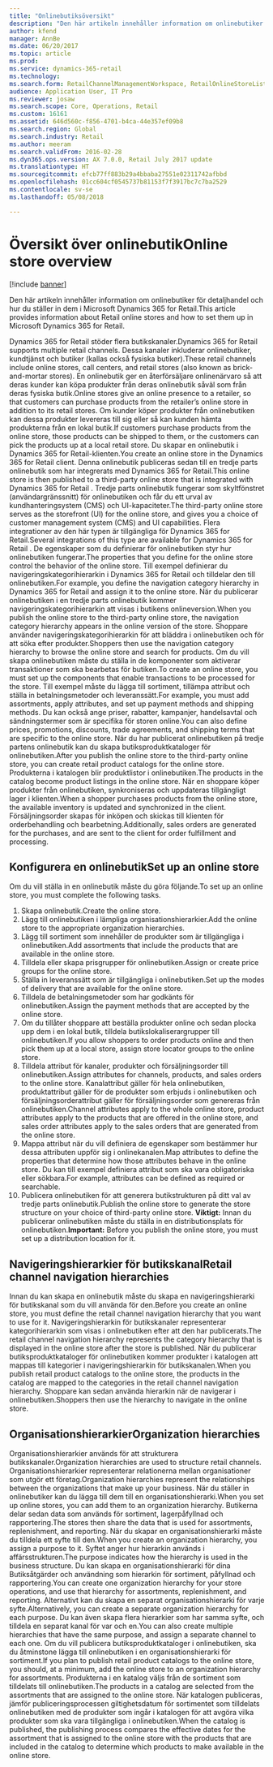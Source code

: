 ```yaml
---
title: "Onlinebutiksöversikt"
description: "Den här artikeln innehåller information om onlinebutiker för detaljhandel och hur du ställer in dem i Microsoft Dynamics 365 for Retail."
author: kfend
manager: AnnBe
ms.date: 06/20/2017
ms.topic: article
ms.prod: 
ms.service: dynamics-365-retail
ms.technology: 
ms.search.form: RetailChannelManagementWorkspace, RetailOnlineStoreList
audience: Application User, IT Pro
ms.reviewer: josaw
ms.search.scope: Core, Operations, Retail
ms.custom: 16161
ms.assetid: 646d560c-f856-4701-b4ca-44e357ef09b8
ms.search.region: Global
ms.search.industry: Retail
ms.author: meeram
ms.search.validFrom: 2016-02-28
ms.dyn365.ops.version: AX 7.0.0, Retail July 2017 update
ms.translationtype: HT
ms.sourcegitcommit: efcb77ff883b29a4bbaba27551e02311742afbbd
ms.openlocfilehash: 01cc604cf0545737b81153f7f3917bc7c7ba2529
ms.contentlocale: sv-se
ms.lasthandoff: 05/08/2018

---
```


# <a name="online-store-overview"></a><span data-ttu-id="ca173-103">Översikt över onlinebutik</span><span class="sxs-lookup"><span data-stu-id="ca173-103">Online store overview</span></span>

[!include [banner](includes/banner.md)]

<span data-ttu-id="ca173-104">Den här artikeln innehåller information om onlinebutiker för detaljhandel och hur du ställer in dem i Microsoft Dynamics 365 for Retail.</span><span class="sxs-lookup"><span data-stu-id="ca173-104">This article provides information about Retail online stores and how to set them up in Microsoft Dynamics 365 for Retail.</span></span>

<span data-ttu-id="ca173-105">Dynamics 365 for Retail stöder flera butikskanaler.</span><span class="sxs-lookup"><span data-stu-id="ca173-105">Dynamics 365 for Retail supports multiple retail channels.</span></span> <span data-ttu-id="ca173-106">Dessa kanaler inkluderar onlinebutiker, kundtjänst och butiker (kallas också fysiska butiker).</span><span class="sxs-lookup"><span data-stu-id="ca173-106">These retail channels include online stores, call centers, and retail stores (also known as brick-and-mortar stores).</span></span> <span data-ttu-id="ca173-107">En onlinebutik ger en återförsäljare onlinenärvaro så att deras kunder kan köpa produkter från deras onlinebutik såväl som från deras fysiska butik.</span><span class="sxs-lookup"><span data-stu-id="ca173-107">Online stores give an online presence to a retailer, so that customers can purchase products from the retailer’s online store in addition to its retail stores.</span></span> <span data-ttu-id="ca173-108">Om kunder köper produkter från onlinebutiken kan dessa produkter levereras till sig eller så kan kunden hämta produkterna från en lokal butik.</span><span class="sxs-lookup"><span data-stu-id="ca173-108">If customers purchase products from the online store, those products can be shipped to them, or the customers can pick the products up at a local retail store.</span></span> <span data-ttu-id="ca173-109">Du skapar en onlinebutik i Dynamics 365 for Retail-klienten.</span><span class="sxs-lookup"><span data-stu-id="ca173-109">You create an online store in the Dynamics 365 for Retail client.</span></span> <span data-ttu-id="ca173-110">Denna onlinebutik publiceras sedan till en tredje parts onlinebutik som har integrerats med Dynamics 365 for Retail.</span><span class="sxs-lookup"><span data-stu-id="ca173-110">This online store is then published to a third-party online store that is integrated with Dynamics 365 for Retail .</span></span> <span data-ttu-id="ca173-111">Tredje parts onlinebutik fungerar som skyltfönstret (användargränssnitt) för onlinebutiken och får du ett urval av kundhanteringsystem (CMS) och UI-kapaciteter.</span><span class="sxs-lookup"><span data-stu-id="ca173-111">The third-party online store serves as the storefront (UI) for the online store, and gives you a choice of customer management system (CMS) and UI capabilities.</span></span> <span data-ttu-id="ca173-112">Flera integrationer av den här typen är tillgängliga för Dynamics 365 for Retail.</span><span class="sxs-lookup"><span data-stu-id="ca173-112">Several integrations of this type are available for Dynamics 365 for Retail .</span></span> <span data-ttu-id="ca173-113">De egenskaper som du definierar för onlinebutiken styr hur onlinebutiken fungerar.</span><span class="sxs-lookup"><span data-stu-id="ca173-113">The properties that you define for the online store control the behavior of the online store.</span></span> <span data-ttu-id="ca173-114">Till exempel definierar du navigeringskategorihierarkin i Dynamics 365 for Retail och tilldelar den till onlinebutiken.</span><span class="sxs-lookup"><span data-stu-id="ca173-114">For example, you define the navigation category hierarchy in Dynamics 365 for Retail and assign it to the online store.</span></span> <span data-ttu-id="ca173-115">När du publicerar onlinebutiken i en tredje parts onlinebutik kommer navigeringskategorihierarkin att visas i butikens onlineversion.</span><span class="sxs-lookup"><span data-stu-id="ca173-115">When you publish the online store to the third-party online store, the navigation category hierarchy appears in the online version of the store.</span></span> <span data-ttu-id="ca173-116">Shoppare använder navigeringskategorihierarkin för att bläddra i onlinebutiken och för att söka efter produkter.</span><span class="sxs-lookup"><span data-stu-id="ca173-116">Shoppers then use the navigation category hierarchy to browse the online store and search for products.</span></span> <span data-ttu-id="ca173-117">Om du vill skapa onlinebutiken måste du ställa in de komponenter som aktiverar transaktioner som ska bearbetas för butiken.</span><span class="sxs-lookup"><span data-stu-id="ca173-117">To create an online store, you must set up the components that enable transactions to be processed for the store.</span></span> <span data-ttu-id="ca173-118">Till exempel måste du lägga till sortiment, tillämpa attribut och ställa in betalningsmetoder och leveranssätt.</span><span class="sxs-lookup"><span data-stu-id="ca173-118">For example, you must add assortments, apply attributes, and set up payment methods and shipping methods.</span></span> <span data-ttu-id="ca173-119">Du kan också ange priser, rabatter, kampanjer, handelsavtal och sändningstermer som är specifika för storen online.</span><span class="sxs-lookup"><span data-stu-id="ca173-119">You can also define prices, promotions, discounts, trade agreements, and shipping terms that are specific to the online store.</span></span> <span data-ttu-id="ca173-120">När du har publicerat onlinebutiken på tredje partens onlinebutik kan du skapa butiksproduktkataloger för onlinebutiken.</span><span class="sxs-lookup"><span data-stu-id="ca173-120">After you publish the online store to the third-party online store, you can create retail product catalogs for the online store.</span></span> <span data-ttu-id="ca173-121">Produkterna i katalogen blir produktlistor i onlinebutiken.</span><span class="sxs-lookup"><span data-stu-id="ca173-121">The products in the catalog become product listings in the online store.</span></span> <span data-ttu-id="ca173-122">När en shoppare köper produkter från onlinebutiken, synkroniseras och uppdateras tillgängligt lager i klienten.</span><span class="sxs-lookup"><span data-stu-id="ca173-122">When a shopper purchases products from the online store, the available inventory is updated and synchronized in the client.</span></span> <span data-ttu-id="ca173-123">Försäljningsorder skapas för inköpen och skickas till klienten för orderbehandling och bearbetning.</span><span class="sxs-lookup"><span data-stu-id="ca173-123">Additionally, sales orders are generated for the purchases, and are sent to the client for order fulfillment and processing.</span></span>

## <a name="set-up-an-online-store"></a><span data-ttu-id="ca173-124">Konfigurera en onlinebutik</span><span class="sxs-lookup"><span data-stu-id="ca173-124">Set up an online store</span></span>
<span data-ttu-id="ca173-125">Om du vill ställa in en onlinebutik måste du göra följande.</span><span class="sxs-lookup"><span data-stu-id="ca173-125">To set up an online store, you must complete the following tasks.</span></span>

1.  <span data-ttu-id="ca173-126">Skapa onlinebutik.</span><span class="sxs-lookup"><span data-stu-id="ca173-126">Create the online store.</span></span>
2.  <span data-ttu-id="ca173-127">Lägg till onlinebutiken i lämpliga organisationshierarkier.</span><span class="sxs-lookup"><span data-stu-id="ca173-127">Add the online store to the appropriate organization hierarchies.</span></span>
3.  <span data-ttu-id="ca173-128">Lägg till sortiment som innehåller de produkter som är tillgängliga i onlinebutiken.</span><span class="sxs-lookup"><span data-stu-id="ca173-128">Add assortments that include the products that are available in the online store.</span></span>
4.  <span data-ttu-id="ca173-129">Tilldela eller skapa prisgrupper för onlinebutiken.</span><span class="sxs-lookup"><span data-stu-id="ca173-129">Assign or create price groups for the online store.</span></span>
5.  <span data-ttu-id="ca173-130">Ställa in leveranssätt som är tillgängliga i onlinebutiken.</span><span class="sxs-lookup"><span data-stu-id="ca173-130">Set up the modes of delivery that are available for the online store.</span></span>
6.  <span data-ttu-id="ca173-131">Tilldela de betalningsmetoder som har godkänts för onlinebutiken.</span><span class="sxs-lookup"><span data-stu-id="ca173-131">Assign the payment methods that are accepted by the online store.</span></span>
7.  <span data-ttu-id="ca173-132">Om du tillåter shoppare att beställa produkter online och sedan plocka upp dem i en lokal butik, tilldela butikslokaliserargrupper till onlinebutiken.</span><span class="sxs-lookup"><span data-stu-id="ca173-132">If you allow shoppers to order products online and then pick them up at a local store, assign store locator groups to the online store.</span></span>
8.  <span data-ttu-id="ca173-133">Tilldela attribut för kanaler, produkter och försäljningsorder till onlinebutiken.</span><span class="sxs-lookup"><span data-stu-id="ca173-133">Assign attributes for channels, products, and sales orders to the online store.</span></span> <span data-ttu-id="ca173-134">Kanalattribut gäller för hela onlinebutiken, produktattribut gäller för de produkter som erbjuds i onlinebutiken och försäljningsorderattribut gäller för försäljningsorder som genereras från onlinebutiken.</span><span class="sxs-lookup"><span data-stu-id="ca173-134">Channel attributes apply to the whole online store, product attributes apply to the products that are offered in the online store, and sales order attributes apply to the sales orders that are generated from the online store.</span></span>
9.  <span data-ttu-id="ca173-135">Mappa attribut när du vill definiera de egenskaper som bestämmer hur dessa attributen uppför sig i onlinekanalen.</span><span class="sxs-lookup"><span data-stu-id="ca173-135">Map attributes to define the properties that determine how those attributes behave in the online store.</span></span> <span data-ttu-id="ca173-136">Du kan till exempel definiera attribut som ska vara obligatoriska eller sökbara.</span><span class="sxs-lookup"><span data-stu-id="ca173-136">For example, attributes can be defined as required or searchable.</span></span>
10. <span data-ttu-id="ca173-137">Publicera onlinebutiken för att generera butikstrukturen på ditt val av tredje parts onlinebutik.</span><span class="sxs-lookup"><span data-stu-id="ca173-137">Publish the online store to generate the store structure on your choice of third-party online store.</span></span> <span data-ttu-id="ca173-138">**Viktigt:** Innan du publicerar onlinebutiken måste du ställa in en distributionsplats för onlinebutiken.</span><span class="sxs-lookup"><span data-stu-id="ca173-138">**Important:** Before you publish the online store, you must set up a distribution location for it.</span></span>

## <a name="retail-channel-navigation-hierarchies"></a><span data-ttu-id="ca173-139">Navigeringshierarkier för butikskanal</span><span class="sxs-lookup"><span data-stu-id="ca173-139">Retail channel navigation hierarchies</span></span>
<span data-ttu-id="ca173-140">Innan du kan skapa en onlinebutik måste du skapa en navigeringshierarki för butikskanal som du vill använda för den.</span><span class="sxs-lookup"><span data-stu-id="ca173-140">Before you create an online store, you must define the retail channel navigation hierarchy that you want to use for it.</span></span> <span data-ttu-id="ca173-141">Navigeringshierarkin för butikskanaler representerar kategorihierarkin som visas i onlinebutiken efter att den har publicerats.</span><span class="sxs-lookup"><span data-stu-id="ca173-141">The retail channel navigation hierarchy represents the category hierarchy that is displayed in the online store after the store is published.</span></span> <span data-ttu-id="ca173-142">När du publicerar butiksproduktkataloger för onlinebutiken kommer produkter i katalogen att mappas till kategorier i navigeringshierarkin för butikskanalen.</span><span class="sxs-lookup"><span data-stu-id="ca173-142">When you publish retail product catalogs to the online store, the products in the catalog are mapped to the categories in the retail channel navigation hierarchy.</span></span> <span data-ttu-id="ca173-143">Shoppare kan sedan använda hierarkin när de navigerar i onlinebutiken.</span><span class="sxs-lookup"><span data-stu-id="ca173-143">Shoppers then use the hierarchy to navigate in the online store.</span></span>

## <a name="organization-hierarchies"></a><span data-ttu-id="ca173-144">Organisationshierarkier</span><span class="sxs-lookup"><span data-stu-id="ca173-144">Organization hierarchies</span></span>
<span data-ttu-id="ca173-145">Organisationshierarkier används för att strukturera butikskanaler.</span><span class="sxs-lookup"><span data-stu-id="ca173-145">Organization hierarchies are used to structure retail channels.</span></span> <span data-ttu-id="ca173-146">Organisationshierarkier representerar relationerna mellan organisationer som utgör ett företag.</span><span class="sxs-lookup"><span data-stu-id="ca173-146">Organization hierarchies represent the relationships between the organizations that make up your business.</span></span> <span data-ttu-id="ca173-147">När du ställer in onlinebutiker kan du lägga till dem till en organisationshierarki.</span><span class="sxs-lookup"><span data-stu-id="ca173-147">When you set up online stores, you can add them to an organization hierarchy.</span></span> <span data-ttu-id="ca173-148">Butikerna delar sedan data som används för sortiment, lagerpåfyllnad och rapportering.</span><span class="sxs-lookup"><span data-stu-id="ca173-148">The stores then share the data that is used for assortments, replenishment, and reporting.</span></span> <span data-ttu-id="ca173-149">När du skapar en organisationshierarki måste du tilldela ett syfte till den.</span><span class="sxs-lookup"><span data-stu-id="ca173-149">When you create an organization hierarchy, you assign a purpose to it.</span></span> <span data-ttu-id="ca173-150">Syftet anger hur hierarkin används i affärsstrukturen.</span><span class="sxs-lookup"><span data-stu-id="ca173-150">The purpose indicates how the hierarchy is used in the business structure.</span></span> <span data-ttu-id="ca173-151">Du kan skapa en organisationshierarki för dina Butiksåtgärder och användning som hierarkin för sortiment, påfyllnad och rapportering.</span><span class="sxs-lookup"><span data-stu-id="ca173-151">You can create one organization hierarchy for your store operations, and use that hierarchy for assortments, replenishment, and reporting.</span></span> <span data-ttu-id="ca173-152">Alternativt kan du skapa en separat organisationshierarki för varje syfte.</span><span class="sxs-lookup"><span data-stu-id="ca173-152">Alternatively, you can create a separate organization hierarchy for each purpose.</span></span> <span data-ttu-id="ca173-153">Du kan även skapa flera hierarkier som har samma syfte, och tilldela en separat kanal för var och en.</span><span class="sxs-lookup"><span data-stu-id="ca173-153">You can also create multiple hierarchies that have the same purpose, and assign a separate channel to each one.</span></span> <span data-ttu-id="ca173-154">Om du vill publicera butiksproduktkataloger i onlinebutiken, ska du åtminstone lägga till onlinebutiken i en organisationshierarki för sortiment.</span><span class="sxs-lookup"><span data-stu-id="ca173-154">If you plan to publish retail product catalogs to the online store, you should, at a minimum, add the online store to an organization hierarchy for assortments.</span></span> <span data-ttu-id="ca173-155">Produkterna i en katalog väljs från de sortiment som tilldelats till onlinebutiken.</span><span class="sxs-lookup"><span data-stu-id="ca173-155">The products in a catalog are selected from the assortments that are assigned to the online store.</span></span> <span data-ttu-id="ca173-156">När katalogen publiceras, jämför publiceringsprocessen giltighetsdatum för sortimentet som tilldelats onlinebutiken med de produkter som ingår i katalogen för att avgöra vilka produkter som ska vara tillgängliga i onlinebutiken.</span><span class="sxs-lookup"><span data-stu-id="ca173-156">When the catalog is published, the publishing process compares the effective dates for the assortment that is assigned to the online store with the products that are included in the catalog to determine which products to make available in the online store.</span></span>




